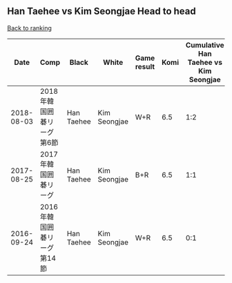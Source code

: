 ## Han Taehee vs Kim Seongjae Head to head

[Back to ranking](../../index.md)




| **Date** | **Comp** | **Black** | **White** | **Game result** | **Komi** | **Cumulative Han Taehee vs Kim Seongjae** | **Han Taehee streak** | **Kim Seongjae streak** | 
| --- | --- | --- | --- | --- | --- | --- | --- | --- |
| 2018-08-03 | 2018年韓国囲碁リーグ第6節 | Han Taehee | Kim Seongjae | W+R | 6.5 | 1:2 | 0 | 1 | 
| 2017-08-25 | 2017年韓国囲碁リーグ | Han Taehee | Kim Seongjae | B+R | 6.5 | 1:1 | 1 | 0 | 
| 2016-09-24 | 2016年韓国囲碁リーグ第14節 | Han Taehee | Kim Seongjae | W+R | 6.5 | 0:1 | 0 | 1 |




